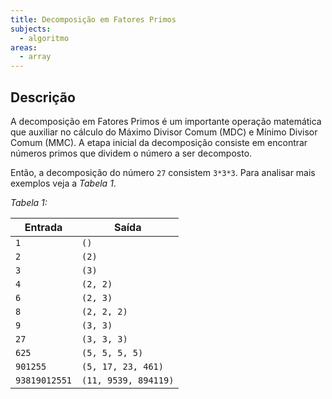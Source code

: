 ```yaml
---
title: Decomposição em Fatores Primos
subjects:
  - algoritmo
areas:
  - array
---
```


## Descrição

A decomposição em Fatores Primos é um importante operação matemática que auxiliar no cálculo do Máximo Divisor Comum (MDC) e Mínimo Divisor Comum (MMC). A etapa inicial da decomposição consiste em encontrar números primos que dividem o número a ser decomposto.

Então, a decomposição do número `27` consistem `3*3*3`. Para analisar mais exemplos veja a _Tabela 1_.

_Tabela 1:_

| Entrada       | Saída                |
| ------------- | -------------------- |
| `1`           | `()`                 |
| `2`           | `(2)`                |
| `3`           | `(3)`                |
| `4`           | `(2, 2)`             |
| `6`           | `(2, 3)`             |
| `8`           | `(2, 2, 2)`          |
| `9`           | `(3, 3)`             |
| `27`          | `(3, 3, 3)`          |
| `625`         | `(5, 5, 5, 5)`       |
| `901255`      | `(5, 17, 23, 461)`   |
| `93819012551` | `(11, 9539, 894119)` |
